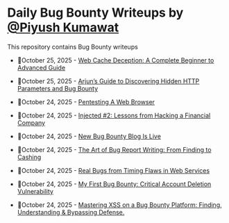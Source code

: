 # Daily Bug Bounty Writeups by [@Piyush Kumawat](https://twitter.com/piyush_supiy) 
This repository contains Bug Bounty writeups

<!-- BLOG-POST-LIST:START -->
 - 💯October 25, 2025 - [Web Cache Deception: A Complete Beginner to Advanced Guide](https://osintteam.blog/web-cache-deception-a-complete-beginner-to-advanced-guide-94cf851cd89f?source=rss------bug_bounty-5) 

 - 💯October 25, 2025 - [Arjun’s Guide to Discovering Hidden HTTP Parameters and Bug Bounty](https://medium.com/meetcyber/arjuns-guide-to-discovering-hidden-http-parameters-and-bug-bounty-678dc66763d7?source=rss------bug_bounty-5) 

 - 💯October 24, 2025 - [Pentesting A Web Browser](https://medium.com/@mikeanthonyc/pentesting-a-web-browser-ce20b35ae321?source=rss------bug_bounty-5) 

 - 💯October 24, 2025 - [Injected #2: Lessons from Hacking a Financial Company](https://medium.com/@red.whisperer/injected-2-lessons-from-hacking-a-financial-company-a95c974a3604?source=rss------bug_bounty-5) 

 - 💯October 24, 2025 - [New Bug Bounty Blog Is Live](https://medium.com/@Kapeka0/new-bug-bounty-blog-is-live-58bab17d8530?source=rss------bug_bounty-5) 

 - 💯October 24, 2025 - [The Art of Bug Report Writing: From Finding to Cashing](https://medium.com/@N0aziXss/the-art-of-bug-report-writing-from-finding-to-cashing-df7e2452ff08?source=rss------bug_bounty-5) 

 - 💯October 24, 2025 - [Real Bugs from Timing Flaws in Web Services](https://medium.com/write-a-catalyst/real-bugs-from-timing-flaws-in-web-services-89c885c4ac02?source=rss------bug_bounty-5) 

 - 💯October 24, 2025 - [My First Bug Bounty: Critical Account Deletion Vulnerability](https://medium.com/@turkymazen13/my-first-bug-bounty-critical-account-deletion-vulnerability-cdfcedaea344?source=rss------bug_bounty-5) 

 - 💯October 24, 2025 - [Mastering XSS on a Bug Bounty Platform: Finding, Understanding &amp; Bypassing Defense.](https://medium.com/@manlukhi825/mastering-xss-on-a-bug-bounty-platform-finding-understanding-bypassing-defense-7a6693284091?source=rss------bug_bounty-5) 
<!-- BLOG-POST-LIST:END -->
